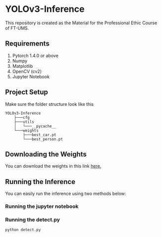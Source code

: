 # YOLOv3-Inference
This repository is created as the Material for the Professional Ethic Course of FT-UMS.

## Requirements
1. Pytorch 1.4.0 or above
2. Numpy
3. Matplotlib
4. OpenCV (cv2)
5. Jupyter Notebook

## Project Setup
Make sure the folder structure look like this
```
YOLOv3-Inference
    ├───cfg
    ├───utils
    │   └───__pycache__
    └───weights
        ├───best_car.pt
        └───best_person.pt
```

## Downloading the Weights
You can download the weights in this link [here.](https://drive.google.com/drive/folders/1UfK4o6fIFKaTSCQKFPoy9S6p0AXwfLva?usp=sharing)

## Running the Inference
You can easily run the inference using two methods below:
### Running the jupyter notebook

### Running the detect.py
```
python detect.py
```
